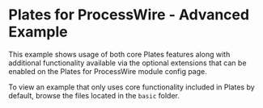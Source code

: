 # Plates for ProcessWire - Advanced Example

This example shows usage of both core Plates features along with additional functionality available via the optional extensions that can be enabled on the Plates for ProcessWire module config page.

To view an example that only uses core functionality included in Plates by default, browse the files located in the `basic` folder.